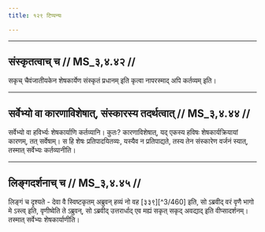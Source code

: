 ```yaml
---
title: १२९ टिप्पन्यः

---
```


[^3/459]: E2,4: aiḍaprāśitrasauviṣṭakṛtādīni

____________________________________________


## संस्कृतत्वाच् च // MS_३,४.४२ //

सकृच् चैवंजातीयकेन शेषकार्येण संस्कृतं प्रधानम् इति कृत्वा नापरस्माद् अपि कर्तव्यम् इति।


____________________________________________


## सर्वेभ्यो वा कारणाविशेषात्, संस्कारस्य तदर्थत्वात् // MS_३,४.४४ //

सर्वेभ्यो वा हविर्भ्यः शेषकार्याणि कर्तव्यानि। कुतः? कारणाविशेषात्, यद् एकस्य हविषः शेषकार्यक्रियायां कारणम्, तत् सर्वेषाम्। स हि शेषः प्रतिपादयितव्यः, यस्यैव न प्रतिपाद्यते, तस्य तेन संस्कारेण वर्जनं स्यात्, तस्मात् सर्वेभ्यः कर्तव्यानीति।


____________________________________________


## लिङ्गदर्शनाच् च // MS_३,४.४५ //

लिङ्गं च दृश्यते - देवा वै स्विष्टकृतम् अब्रुवन् हव्यं नो वह [३३९][^3/460] इति, सो ऽब्रवीद् वरं वृणै भागो मे ऽस्त्व् इति, वृणीष्वेति ते ऽब्रुवन्, सो ऽब्रवीद् उत्तरार्धाद् एव मह्यं सकृत् सकृद् अवद्याद् इति वीप्सादर्शनम्। तस्मात् सर्वेभ्यः शेषकार्याणीति।
